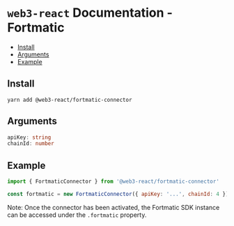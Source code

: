 # `web3-react` Documentation - Fortmatic

- [Install](#install)
- [Arguments](#arguments)
- [Example](#example)

## Install
`yarn add @web3-react/fortmatic-connector`

## Arguments
```typescript
apiKey: string
chainId: number
```

## Example
```javascript
import { FortmaticConnector } from '@web3-react/fortmatic-connector'

const fortmatic = new FortmaticConnector({ apiKey: '...', chainId: 4 })
```

Note: Once the connector has been activated, the Fortmatic SDK instance can be accessed under the `.fortmatic` property.

